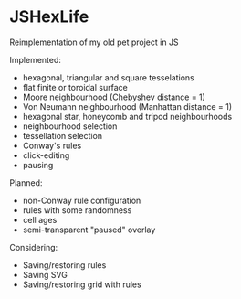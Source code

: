 # JSHexLife
Reimplementation of my old pet project in JS

Implemented:
- hexagonal, triangular and square tesselations
- flat finite or toroidal surface
- Moore neighbourhood (Chebyshev distance = 1)
- Von Neumann neighbourhood (Manhattan distance = 1)
- hexagonal star, honeycomb and tripod neighbourhoods
- neighbourhood selection
- tessellation selection
- Conway's rules
- click-editing
- pausing

Planned:
- non-Conway rule configuration
- rules with some randomness
- cell ages
- semi-transparent "paused" overlay

Considering:
- Saving/restoring rules
- Saving SVG
- Saving/restoring grid with rules
